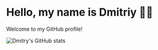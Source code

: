 <div align="left">
  <h1>Hello, my name is Dmitriy 🙋‍♂️</h1>
  <p>Welcome to my GitHub profile!</p>

  ![Dmitry's GitHub stats](https://github-readme-stats.vercel.app/api?username=DmitryUser&show_icons=true&theme=radical)
</div>
